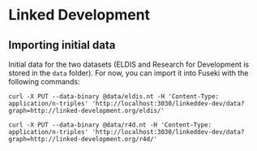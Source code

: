 # Linked Development

## Importing initial data

Initial data for the two datasets (ELDIS and Research for Development is stored in the `data` folder). For now, you can import it into Fuseki with the following commands:

    curl -X PUT --data-binary @data/eldis.nt -H 'Content-Type: application/n-triples' 'http://localhost:3030/linkeddev-dev/data?graph=http://linked-development.org/eldis/'

    curl -X PUT --data-binary @data/r4d.nt -H 'Content-Type: application/n-triples' 'http://localhost:3030/linkeddev-dev/data?graph=http://linked-development.org/r4d/'